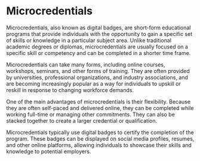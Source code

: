 # Microcredentials

Microcredentials, also known as digital badges, are short-form educational programs that provide individuals with the opportunity to gain a specific set of skills or knowledge in a particular subject area. Unlike traditional academic degrees or diplomas, microcredentials are usually focused on a specific skill or competency and can be completed in a shorter time frame.

Microcredentials can take many forms, including online courses, workshops, seminars, and other forms of training. They are often provided by universities, professional organizations, and industry associations, and are becoming increasingly popular as a way for individuals to upskill or reskill in response to changing workforce demands.

One of the main advantages of microcredentials is their flexibility. Because they are often self-paced and delivered online, they can be completed while working full-time or managing other commitments. They can also be stacked together to create a larger credential or qualification.

Microcredentials typically use digital badges to certify the completion of the program. These badges can be displayed on social media profiles, resumes, and other online platforms, allowing individuals to showcase their skills and knowledge to potential employers.